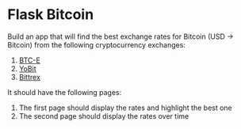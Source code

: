 # Flask Bitcoin

Build an app that will find the best exchange rates for Bitcoin (USD -> Bitcoin)  from the following cryptocurrency exchanges:

1. [BTC-E](https://btc-e.com/)
1. [YoBit](https://yobit.net/)
1. [Bittrex](https://bittrex.com/)

It should have the following pages:

1. The first page should display the rates and highlight the best one
1. The second page should display the rates over time
